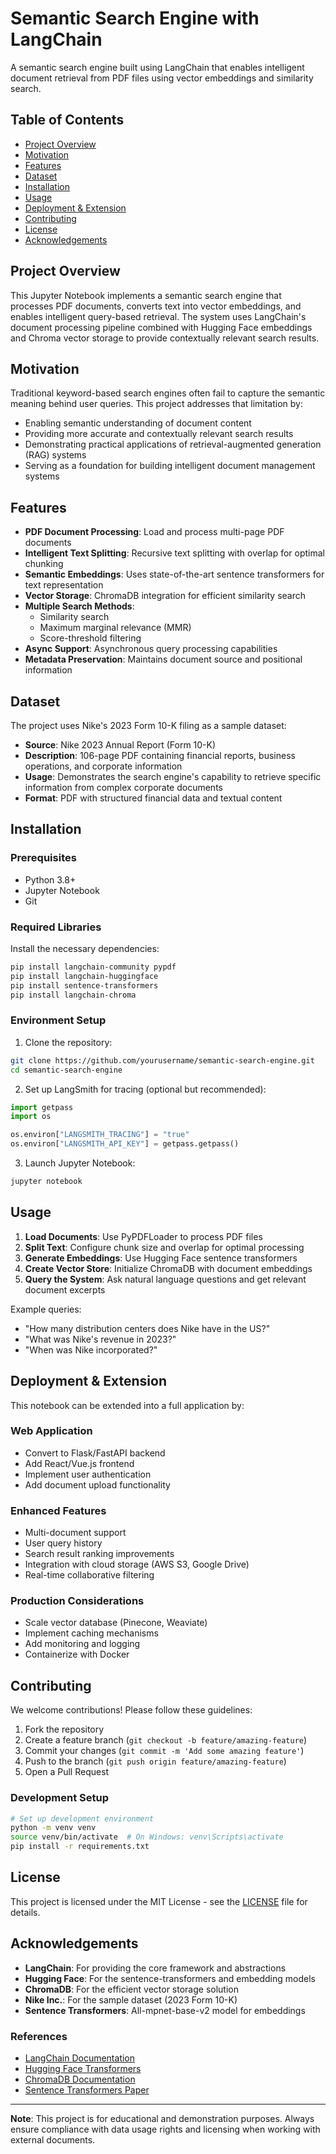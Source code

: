# Semantic Search Engine with LangChain

A semantic search engine built using LangChain that enables intelligent document retrieval from PDF files using vector embeddings and similarity search.

## Table of Contents
- [Project Overview](#project-overview)
- [Motivation](#motivation)
- [Features](#features)
- [Dataset](#dataset)
- [Installation](#installation)
- [Usage](#usage)
- [Deployment & Extension](#deployment--extension)
- [Contributing](#contributing)
- [License](#license)
- [Acknowledgements](#acknowledgements)

## Project Overview

This Jupyter Notebook implements a semantic search engine that processes PDF documents, converts text into vector embeddings, and enables intelligent query-based retrieval. The system uses LangChain's document processing pipeline combined with Hugging Face embeddings and Chroma vector storage to provide contextually relevant search results.

## Motivation

Traditional keyword-based search engines often fail to capture the semantic meaning behind user queries. This project addresses that limitation by:
- Enabling semantic understanding of document content
- Providing more accurate and contextually relevant search results
- Demonstrating practical applications of retrieval-augmented generation (RAG) systems
- Serving as a foundation for building intelligent document management systems

## Features

- **PDF Document Processing**: Load and process multi-page PDF documents
- **Intelligent Text Splitting**: Recursive text splitting with overlap for optimal chunking
- **Semantic Embeddings**: Uses state-of-the-art sentence transformers for text representation
- **Vector Storage**: ChromaDB integration for efficient similarity search
- **Multiple Search Methods**: 
  - Similarity search
  - Maximum marginal relevance (MMR)
  - Score-threshold filtering
- **Async Support**: Asynchronous query processing capabilities
- **Metadata Preservation**: Maintains document source and positional information

## Dataset

The project uses Nike's 2023 Form 10-K filing as a sample dataset:

- **Source**: Nike 2023 Annual Report (Form 10-K)
- **Description**: 106-page PDF containing financial reports, business operations, and corporate information
- **Usage**: Demonstrates the search engine's capability to retrieve specific information from complex corporate documents
- **Format**: PDF with structured financial data and textual content

## Installation

### Prerequisites
- Python 3.8+
- Jupyter Notebook
- Git

### Required Libraries

Install the necessary dependencies:

```bash
pip install langchain-community pypdf
pip install langchain-huggingface
pip install sentence-transformers
pip install langchain-chroma
```

### Environment Setup

1. Clone the repository:
```bash
git clone https://github.com/yourusername/semantic-search-engine.git
cd semantic-search-engine
```

2. Set up LangSmith for tracing (optional but recommended):
```python
import getpass
import os

os.environ["LANGSMITH_TRACING"] = "true"
os.environ["LANGSMITH_API_KEY"] = getpass.getpass()
```

3. Launch Jupyter Notebook:
```bash
jupyter notebook
```

## Usage

1. **Load Documents**: Use PyPDFLoader to process PDF files
2. **Split Text**: Configure chunk size and overlap for optimal processing
3. **Generate Embeddings**: Use Hugging Face sentence transformers
4. **Create Vector Store**: Initialize ChromaDB with document embeddings
5. **Query the System**: Ask natural language questions and get relevant document excerpts

Example queries:
- "How many distribution centers does Nike have in the US?"
- "What was Nike's revenue in 2023?"
- "When was Nike incorporated?"

## Deployment & Extension

This notebook can be extended into a full application by:

### Web Application
- Convert to Flask/FastAPI backend
- Add React/Vue.js frontend
- Implement user authentication
- Add document upload functionality

### Enhanced Features
- Multi-document support
- User query history
- Search result ranking improvements
- Integration with cloud storage (AWS S3, Google Drive)
- Real-time collaborative filtering

### Production Considerations
- Scale vector database (Pinecone, Weaviate)
- Implement caching mechanisms
- Add monitoring and logging
- Containerize with Docker

## Contributing

We welcome contributions! Please follow these guidelines:

1. Fork the repository
2. Create a feature branch (`git checkout -b feature/amazing-feature`)
3. Commit your changes (`git commit -m 'Add some amazing feature'`)
4. Push to the branch (`git push origin feature/amazing-feature`)
5. Open a Pull Request

### Development Setup
```bash
# Set up development environment
python -m venv venv
source venv/bin/activate  # On Windows: venv\Scripts\activate
pip install -r requirements.txt
```

## License

This project is licensed under the MIT License - see the [LICENSE](LICENSE) file for details.

## Acknowledgements

- **LangChain**: For providing the core framework and abstractions
- **Hugging Face**: For the sentence-transformers and embedding models
- **ChromaDB**: For the efficient vector storage solution
- **Nike Inc.**: For the sample dataset (2023 Form 10-K)
- **Sentence Transformers**: All-mpnet-base-v2 model for embeddings

### References
- [LangChain Documentation](https://python.langchain.com/)
- [Hugging Face Transformers](https://huggingface.co/)
- [ChromaDB Documentation](https://docs.trychroma.com/)
- [Sentence Transformers Paper](https://arxiv.org/abs/1908.10084)

---

**Note**: This project is for educational and demonstration purposes. Always ensure compliance with data usage rights and licensing when working with external documents.